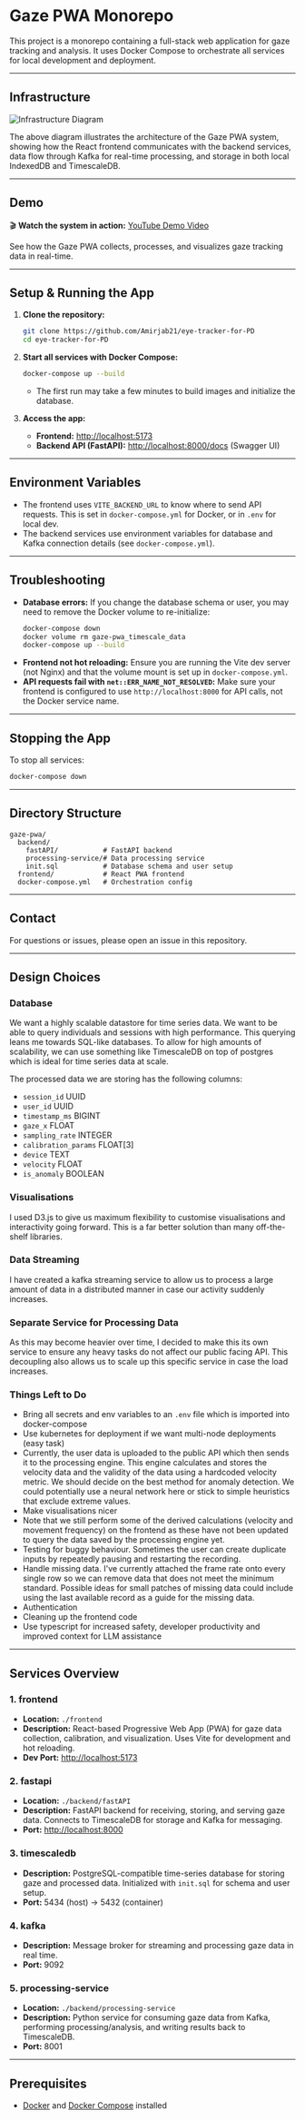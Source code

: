 # Gaze PWA Monorepo

This project is a monorepo containing a full-stack web application for gaze tracking and analysis. It uses Docker Compose to orchestrate all services for local development and deployment.

---

## Infrastructure

![Infrastructure Diagram](./infra.png)

The above diagram illustrates the architecture of the Gaze PWA system, showing how the React frontend communicates with the backend services, data flow through Kafka for real-time processing, and storage in both local IndexedDB and TimescaleDB.

---

## Demo

🎬 **Watch the system in action:** [YouTube Demo Video](https://www.youtube.com/watch?v=LBmMD9P-XFo)

See how the Gaze PWA collects, processes, and visualizes gaze tracking data in real-time.

---

## Setup & Running the App

1. **Clone the repository:**

   ```sh
   git clone https://github.com/Amirjab21/eye-tracker-for-PD
   cd eye-tracker-for-PD
   ```

2. **Start all services with Docker Compose:**

   ```sh
   docker-compose up --build
   ```

   - The first run may take a few minutes to build images and initialize the database.

3. **Access the app:**
   - **Frontend:** [http://localhost:5173](http://localhost:5173)
   - **Backend API (FastAPI):** [http://localhost:8000/docs](http://localhost:8000/docs) (Swagger UI)

---

## Environment Variables

- The frontend uses `VITE_BACKEND_URL` to know where to send API requests. This is set in `docker-compose.yml` for Docker, or in `.env` for local dev.
- The backend services use environment variables for database and Kafka connection details (see `docker-compose.yml`).

---

## Troubleshooting

- **Database errors:** If you change the database schema or user, you may need to remove the Docker volume to re-initialize:
  ```sh
  docker-compose down
  docker volume rm gaze-pwa_timescale_data
  docker-compose up --build
  ```
- **Frontend not hot reloading:** Ensure you are running the Vite dev server (not Nginx) and that the volume mount is set up in `docker-compose.yml`.
- **API requests fail with `net::ERR_NAME_NOT_RESOLVED`:** Make sure your frontend is configured to use `http://localhost:8000` for API calls, not the Docker service name.

---

## Stopping the App

To stop all services:

```sh
docker-compose down
```

---

## Directory Structure

```
gaze-pwa/
  backend/
    fastAPI/           # FastAPI backend
    processing-service/# Data processing service
    init.sql           # Database schema and user setup
  frontend/            # React PWA frontend
  docker-compose.yml   # Orchestration config
```

---

## Contact

For questions or issues, please open an issue in this repository.

---

## Design Choices

### Database

We want a highly scalable datastore for time series data. We want to be able to query individuals and sessions with high performance. This querying leans me towards SQL-like databases. To allow for high amounts of scalability, we can use something like TimescaleDB on top of postgres which is ideal for time series data at scale.

The processed data we are storing has the following columns:

- `session_id` UUID
- `user_id` UUID
- `timestamp_ms` BIGINT
- `gaze_x` FLOAT
- `sampling_rate` INTEGER
- `calibration_params` FLOAT[3]
- `device` TEXT
- `velocity` FLOAT
- `is_anomaly` BOOLEAN

### Visualisations

I used D3.js to give us maximum flexibility to customise visualisations and interactivity going forward. This is a far better solution than many off-the-shelf libraries.

### Data Streaming

I have created a kafka streaming service to allow us to process a large amount of data in a distributed manner in case our activity suddenly increases.

### Separate Service for Processing Data

As this may become heavier over time, I decided to make this its own service to ensure any heavy tasks do not affect our public facing API. This decoupling also allows us to scale up this specific service in case the load increases.

### Things Left to Do

- Bring all secrets and env variables to an `.env` file which is imported into docker-compose
- Use kubernetes for deployment if we want multi-node deployments (easy task)
- Currently, the user data is uploaded to the public API which then sends it to the processing engine. This engine calculates and stores the velocity data and the validity of the data using a hardcoded velocity metric. We should decide on the best method for anomaly detection. We could potentially use a neural network here or stick to simple heuristics that exclude extreme values.
- Make visualisations nicer
- Note that we still perform some of the derived calculations (velocity and movement frequency) on the frontend as these have not been updated to query the data saved by the processing engine yet.
- Testing for buggy behaviour. Sometimes the user can create duplicate inputs by repeatedly pausing and restarting the recording.
- Handle missing data. I've currently attached the frame rate onto every single row so we can remove data that does not meet the minimum standard. Possible ideas for small patches of missing data could include using the last available record as a guide for the missing data.
- Authentication
- Cleaning up the frontend code
- Use typescript for increased safety, developer productivity and improved context for LLM assistance

---

## Services Overview

### 1. **frontend**

- **Location:** `./frontend`
- **Description:** React-based Progressive Web App (PWA) for gaze data collection, calibration, and visualization. Uses Vite for development and hot reloading.
- **Dev Port:** [http://localhost:5173](http://localhost:5173)

### 2. **fastapi**

- **Location:** `./backend/fastAPI`
- **Description:** FastAPI backend for receiving, storing, and serving gaze data. Connects to TimescaleDB for storage and Kafka for messaging.
- **Port:** [http://localhost:8000](http://localhost:8000)

### 3. **timescaledb**

- **Description:** PostgreSQL-compatible time-series database for storing gaze and processed data. Initialized with `init.sql` for schema and user setup.
- **Port:** 5434 (host) → 5432 (container)

### 4. **kafka**

- **Description:** Message broker for streaming and processing gaze data in real time.
- **Port:** 9092

### 5. **processing-service**

- **Location:** `./backend/processing-service`
- **Description:** Python service for consuming gaze data from Kafka, performing processing/analysis, and writing results back to TimescaleDB.
- **Port:** 8001

---

## Prerequisites

- [Docker](https://www.docker.com/get-started) and [Docker Compose](https://docs.docker.com/compose/) installed
